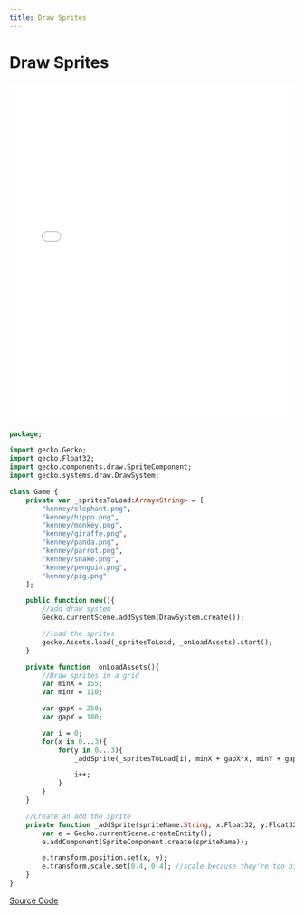 ```yaml
---
title: Draw Sprites
---
```

# Draw Sprites
<iframe src="/builds/drawsprites/index.html" width="800" height="600" frameBorder="0" style="width:100%; max-height: 600px"></iframe>

```haxe
package;

import gecko.Gecko;
import gecko.Float32;
import gecko.components.draw.SpriteComponent;
import gecko.systems.draw.DrawSystem;

class Game {
    private var _spritesToLoad:Array<String> = [
        "kenney/elephant.png",
        "kenney/hippo.png",
        "kenney/monkey.png",
        "kenney/giraffe.png",
        "kenney/panda.png",
        "kenney/parrot.png",
        "kenney/snake.png",
        "kenney/penguin.png",
        "kenney/pig.png"
    ];

    public function new(){
        //add draw system
        Gecko.currentScene.addSystem(DrawSystem.create());

        //load the sprites
        gecko.Assets.load(_spritesToLoad, _onLoadAssets).start();
    }

    private function _onLoadAssets(){
        //Draw sprites in a grid
        var minX = 155;
        var minY = 110;

        var gapX = 250;
        var gapY = 180;

        var i = 0;
        for(x in 0...3){
            for(y in 0...3){
                _addSprite(_spritesToLoad[i], minX + gapX*x, minY + gapY*y);

                i++;
            }
        }
    }

    //Create an add the sprite
    private function _addSprite(spriteName:String, x:Float32, y:Float32) {
        var e = Gecko.currentScene.createEntity();
        e.addComponent(SpriteComponent.create(spriteName));

        e.transform.position.set(x, y);
        e.transform.scale.set(0.4, 0.4); //scale because they're too big
    }
}
```

[Source Code](https://github.com/Nazariglez/Gecko2D/tree/master/examples/drawsprites)
